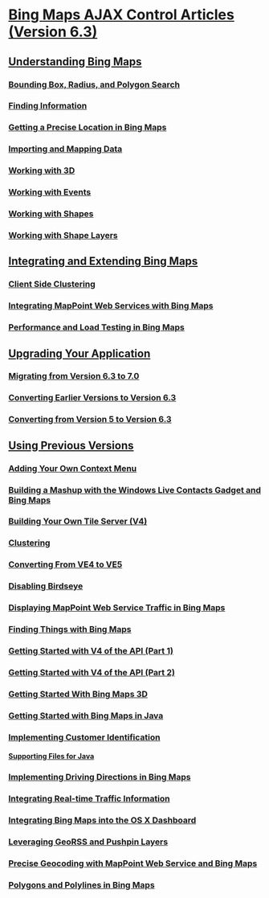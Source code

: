 # [Bing Maps AJAX Control Articles (Version 6.3)](bing-maps-ajax-control-articles-version-6-3.md)
## [Understanding Bing Maps](understanding-bing-maps.md)
### [Bounding Box, Radius, and Polygon Search](bounding-box-radius-and-polygon-search.md)
### [Finding Information](finding-information.md)
### [Getting a Precise Location in Bing Maps](getting-a-precise-location-in-bing-maps.md)
### [Importing and Mapping Data](importing-and-mapping-data.md)
### [Working with 3D](working-with-3d.md)
### [Working with Events](working-with-events.md)
### [Working with Shapes](working-with-shapes.md)
### [Working with Shape Layers](working-with-shape-layers.md)
## [Integrating and Extending Bing Maps](integrating-and-extending-bing-maps.md)
### [Client Side Clustering](client-side-clustering.md)
### [Integrating MapPoint Web Services with Bing Maps](integrating-mappoint-web-services-with-bing-maps.md)
### [Performance and Load Testing in Bing Maps](performance-and-load-testing-in-bing-maps.md)
## [Upgrading Your Application](upgrading-your-application.md)
### [Migrating from Version 6.3 to 7.0](migrating-from-bing-maps-ajax-control-6-3-to-7-0.md)
### [Converting Earlier Versions to Version 6.3](converting-earlier-versions-to-version-6-3.md)
### [Converting from Version 5 to Version 6.3](converting-from-version-5-to-version-6-3.md)
## [Using Previous Versions](using-previous-versions.md)
### [Adding Your Own Context Menu](adding-your-own-context-menu.md)
### [Building a Mashup with the Windows Live Contacts Gadget and Bing Maps](building-a-mashup-with-the-windows-live-contacts-gadget-and-bing-maps.md)
### [Building Your Own Tile Server (V4)](building-your-own-tile-server-v4.md)
### [Clustering](clustering.md)
### [Converting From VE4 to VE5](converting-from-ve4-to-ve5.md)
### [Disabling Birdseye](disabling-birdseye.md)
### [Displaying MapPoint Web Service Traffic in Bing Maps](displaying-mappoint-web-service-traffic-in-bing-maps.md)
### [Finding Things with Bing Maps](finding-things-with-bing-maps.md)
### [Getting Started with V4 of the API (Part 1)](getting-started-with-v4-of-the-api-part-1.md)
### [Getting Started with V4 of the API (Part 2)](getting-started-with-v4-of-the-api-part-2.md)
### [Getting Started With Bing Maps 3D](getting-started-with-bing-maps-3d.md)
### [Getting Started with Bing Maps in Java](getting-started-with-bing-maps-in-java.md)
### [Implementing Customer Identification](implementing-customer-identification.md)
#### [Supporting Files for Java](supporting-files-for-java.md)
### [Implementing Driving Directions in Bing Maps](implementing-driving-directions-in-bing-maps.md)
### [Integrating Real-time Traffic Information](integrating-real-time-traffic-information.md)
### [Integrating Bing Maps into the OS X Dashboard](integrating-bing-maps-into-the-os-x-dashboard.md)
### [Leveraging GeoRSS and Pushpin Layers](leveraging-georss-and-pushpin-layers.md)
### [Precise Geocoding with MapPoint Web Service and Bing Maps](precise-geocoding-with-mappoint-web-service-and-bing-maps.md)
### [Polygons and Polylines in Bing Maps](polygons-and-polylines-in-bing-maps.md)
